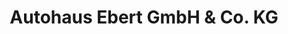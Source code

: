 ---
title: "Autohaus Ebert GmbH & Co. KG"
url: /michelstadt/autohaus-ebert-gmbh-und-co-kg-industriestrasse/
shop: Autohaus
---